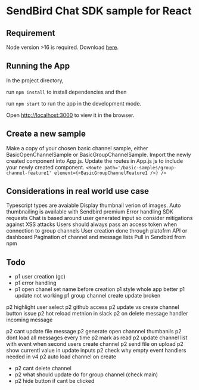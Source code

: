 # SendBird Chat SDK sample for React

## Requirement

Node version >16 is required. Download [here](https://nodejs.org/en/).

## Running the App

In the project directory, 

run `npm install` to install dependencies and then

run `npm start` to run the app in the development mode.

Open [http://localhost:3000](http://localhost:3000) to view it in the browser.

## Create a new sample
Make a copy of your chosen basic channel sample, either BasicOpenChannelSample or BasicGroupChannelSample.
Import the newly created component into App.js.
Update the routes in App.js js to include your newly created component.
`<Route path='/basic-samples/group-channel-feature1' element={<BasicGroupChannelFeature1 />} />`

## Considerations in real world use case
Typescript types are avaiable 
Display thumbnail verion of images. Auto thumbnailing is available with Sendbird premium
Error handling SDK requests
Chat is based around user generated input so consider mitigations against XSS attacks
Users should always pass an access token when connection to group channels 
User creation done through platofrm API or dashboard
Pagination of channel and message lists
Pull in Sendbird from npm


## Todo
 - p1 user creation (gc)
 - p1 error handling
 - p1 open chanel set name before creation
p1 style whole app better
p1 update not working
p1 group channel create update broken

p2 highlight user select
p2 github access
p2 update vs create channel button issue
p2 hot reload metnion in slack
p2 on delete message handler incoming message

p2 cant update file message
p2 generate open channnel thumbanils
p2 dont load all messages every time
p2 mark as read
p2 update channel list with event when second users create channel
p2 send file on upload
p2 show currentl value in update inputs
p2 check why empty event handlers needed in v4
p2 auto load channel on create

 - p2 cant delete channel
 - p2 what should update do for group channel (check main)
 - p2 hide button if cant be clicked




